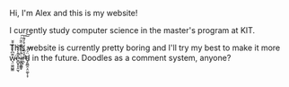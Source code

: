 Hi, I'm Alex and this is my website!

I currently study computer science in the master's program at KIT.

This website is currently pretty boring and I'll try my best to 
make it more w̴͉̤͖̰̺͇͌͆͐̑̎͋̆̌͘ē̴̪̬̟͓̯̫̖̎̾̓̏̚͝i̷͍̳̱̲̳̥͒̒͐̌̒̋͂̈͑͘͠r̵̛̪͎͒̑̅͐͗́͒̒͌̕͠͝d̴̡͈̻̯͕̤͚͕̝̣̈́̓͝ in the future. Doodles as a comment system, 
anyone?
